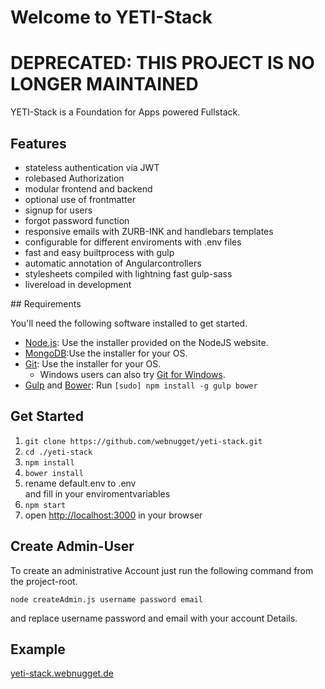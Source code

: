 
# Welcome to YETI-Stack

# DEPRECATED: THIS PROJECT IS NO LONGER MAINTAINED



YETI-Stack is a Foundation for Apps powered Fullstack.

## Features
<ul>
	<li>stateless authentication via JWT</li>
	<li>rolebased Authorization</li>
	<li>modular frontend and backend</li>
	<li>optional use of frontmatter</li>
	<li>signup for users</li>
	<li>forgot password function</li>
	<li>responsive emails with ZURB-INK and handlebars templates </li>
	<li>configurable for different enviroments with .env files</li>
	<li>fast and easy builtprocess with gulp</li>
	<li>automatic annotation of Angularcontrollers</li>
	<li>stylesheets compiled with  lightning fast gulp-sass</li>
	<li>livereload in development</li>
</ul>
## Requirements

You'll need the following software installed to get started.

  * [Node.js](http://nodejs.org): Use the installer provided on the NodeJS website.
  * [MongoDB](http://www.mongodb.org/):Use the installer for your OS.
  * [Git](http://git-scm.com/downloads): Use the installer for your OS.
    * Windows users can also try [Git for Windows](http://git-for-windows.github.io/).
  * [Gulp](http://gulpjs.com/) and [Bower](http://bower.io): Run `[sudo] npm install -g gulp bower`


## Get Started
<ol>
	<li><code>git clone https://github.com/webnugget/yeti-stack.git </code></li>
	<li><code>cd ./yeti-stack</code></li>
	<li><code>npm install</code></li>
	<li><code>bower install</code></li>
	<li>rename default.env to .env <br>
	and fill in your enviromentvariables</li>
	<li><code>npm start</code></li>
	<li>open <a href="http://localhost:3000">http://localhost:3000</a> in your browser</li>
</ol>

## Create Admin-User
To create an administrative Account just run the following command from the project-root.

```node createAdmin.js username password email```

and replace username password and email with your account Details.

## Example
[yeti-stack.webnugget.de](https://yeti-stack.webnugget.de)



